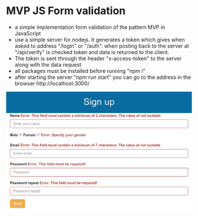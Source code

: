 # MVP JS Form validation

- a simple implementation form validation of the pattern MVP in JavaScript
- use a simple server for nodejs. It generates a token which gives when asked to address "/login" or "/auth". when posting back to the server at "/api/verify" is checked token and data is returned to the client. 
- The token is sent through the header "x-access-token" to the server along with the data request 
- all packages must be installed before running "npm i" 
- after starting the server "npm run start" you can go to the address in the browser http://localhost:3000/
<p>
	<img src="public/errorExample.png" alt="mvp javaScript form validation">
</p>
